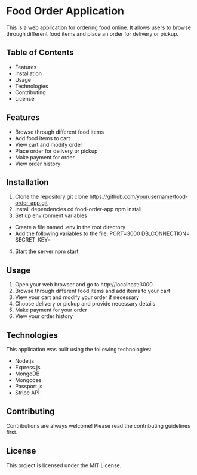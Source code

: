 # Food Order Application
This is a web application for ordering food online. It allows users to browse through different food items and place an order for delivery or pickup.

## Table of Contents
- Features
- Installation
- Usage
- Technologies
- Contributing
- License
## Features
- Browse through different food items
- Add food items to cart
- View cart and modify order
- Place order for delivery or pickup
- Make payment for order
- View order history
## Installation
1. Clone the repository
git clone https://github.com/yourusername/food-order-app.git
2. Install dependencies
cd food-order-app
npm install
3. Set up environment variables
  - Create a file named .env in the root directory
  - Add the following variables to the file:
PORT=3000
DB_CONNECTION=<your-mongodb-connection-string>
SECRET_KEY=<your-secret-key>
4. Start the server
npm start
## Usage
1. Open your web browser and go to http://localhost:3000
2. Browse through different food items and add items to your cart
3. View your cart and modify your order if necessary
4. Choose delivery or pickup and provide necessary details
5. Make payment for your order
6. View your order history
## Technologies
This application was built using the following technologies:

- Node.js
- Express.js
- MongoDB
- Mongoose
- Passport.js
- Stripe API
## Contributing
Contributions are always welcome! Please read the contributing guidelines first.

## License
This project is licensed under the MIT License.
